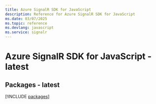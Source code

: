 ```yaml
---
title: Azure SignalR SDK for JavaScript
description: Reference for Azure SignalR SDK for JavaScript
ms.date: 03/07/2025
ms.topic: reference
ms.devlang: javascript
ms.service: signalr
---
```

# Azure SignalR SDK for JavaScript - latest
## Packages - latest
[!INCLUDE [packages](signalr-index.md)]